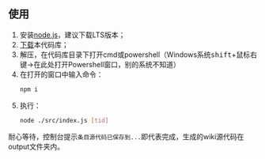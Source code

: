 ## 使用

1. 安装[node.js](https://nodejs.org)，建议下载LTS版本；
2. [下载](https://github.com/BearBin1215/MGPErogeCVGenerator/archive/refs/heads/main.zip)本代码库；
3. 解压，在代码库目录下打开cmd或powershell（Windows系统<kbd>shift</kbd>+鼠标右键→在此处打开Powershell窗口，别的系统不知道）
4. 在打开的窗口中输入命令：
    ```bash
    npm i
    ```
5. 执行：
    ```bash
    node ./src/index.js [tid]
    ```

耐心等待，控制台提示`条目源代码已保存到...`即代表完成，生成的wiki源代码在output文件夹内。
